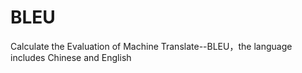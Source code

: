 # BLEU
Calculate the Evaluation of Machine Translate--BLEU，the language includes Chinese and English
